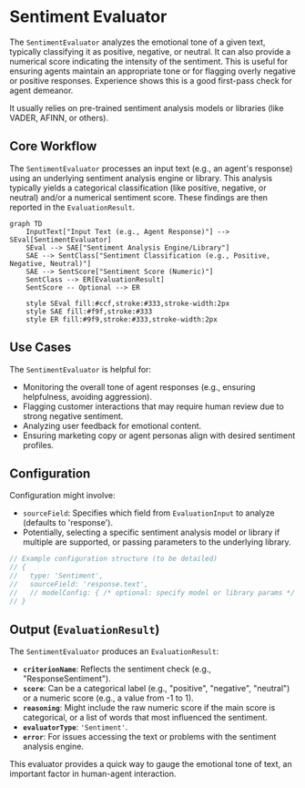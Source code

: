 # Sentiment Evaluator

The `SentimentEvaluator` analyzes the emotional tone of a given text, typically classifying it as positive, negative, or neutral. It can also provide a numerical score indicating the intensity of the sentiment. This is useful for ensuring agents maintain an appropriate tone or for flagging overly negative or positive responses. Experience shows this is a good first-pass check for agent demeanor.

It usually relies on pre-trained sentiment analysis models or libraries (like VADER, AFINN, or others).

## Core Workflow

The `SentimentEvaluator` processes an input text (e.g., an agent's response) using an underlying sentiment analysis engine or library. This analysis typically yields a categorical classification (like positive, negative, or neutral) and/or a numerical sentiment score. These findings are then reported in the `EvaluationResult`.

```mermaid
graph TD
    InputText["Input Text (e.g., Agent Response)"] --> SEval[SentimentEvaluator]
    SEval --> SAE["Sentiment Analysis Engine/Library"]
    SAE --> SentClass["Sentiment Classification (e.g., Positive, Negative, Neutral)"]
    SAE --> SentScore["Sentiment Score (Numeric)"]
    SentClass --> ER[EvaluationResult]
    SentScore -- Optional --> ER

    style SEval fill:#ccf,stroke:#333,stroke-width:2px
    style SAE fill:#f9f,stroke:#333
    style ER fill:#9f9,stroke:#333,stroke-width:2px
```

## Use Cases

The `SentimentEvaluator` is helpful for:

- Monitoring the overall tone of agent responses (e.g., ensuring helpfulness, avoiding aggression).
- Flagging customer interactions that may require human review due to strong negative sentiment.
- Analyzing user feedback for emotional content.
- Ensuring marketing copy or agent personas align with desired sentiment profiles.

## Configuration

Configuration might involve:

- `sourceField`: Specifies which field from `EvaluationInput` to analyze (defaults to 'response').
- Potentially, selecting a specific sentiment analysis model or library if multiple are supported, or passing parameters to the underlying library.

```typescript
// Example configuration structure (to be detailed)
// {
//   type: 'Sentiment',
//   sourceField: 'response.text',
//   // modelConfig: { /* optional: specify model or library params */ }
// }
```

## Output (`EvaluationResult`)

The `SentimentEvaluator` produces an `EvaluationResult`:

- **`criterionName`**: Reflects the sentiment check (e.g., "ResponseSentiment").
- **`score`**: Can be a categorical label (e.g., "positive", "negative", "neutral") or a numeric score (e.g., a value from -1 to 1).
- **`reasoning`**: Might include the raw numeric score if the main score is categorical, or a list of words that most influenced the sentiment.
- **`evaluatorType`**: `'Sentiment'`.
- **`error`**: For issues accessing the text or problems with the sentiment analysis engine.

This evaluator provides a quick way to gauge the emotional tone of text, an important factor in human-agent interaction.
